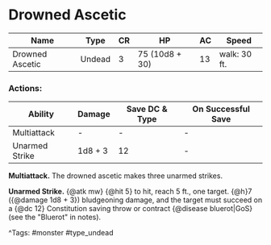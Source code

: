 # Drowned Ascetic

| Name | Type | CR | HP | AC | Speed |
|------|------|----|----|----|-------|
| Drowned Ascetic | Undead | 3 | 75 (10d8 + 30) | 13 | walk: 30 ft. |

### Actions:

| Ability | Damage | Save DC & Type | On Successful Save |
|---------|--------|----------------|--------------------|
| Multiattack | - | - | - |
| Unarmed Strike | 1d8 + 3 | 12 | - |


**Multiattack.** The drowned ascetic makes three unarmed strikes.

**Unarmed Strike.** {@atk mw} {@hit 5} to hit, reach 5 ft., one target. {@h}7 ({@damage 1d8 + 3}) bludgeoning damage, and the target must succeed on a {@dc 12} Constitution saving throw or contract {@disease bluerot|GoS} (see the "Bluerot" in notes).

^Tags: #monster #type_undead